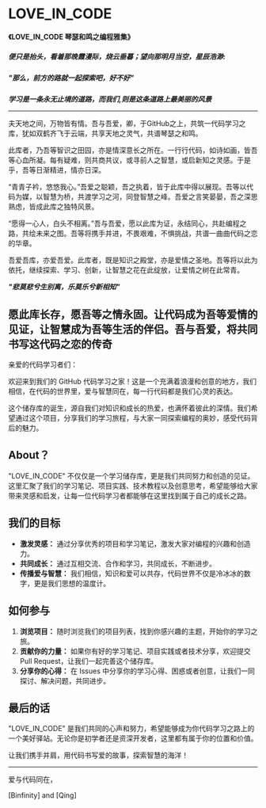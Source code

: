 # LOVE_IN_CODE

**《LOVE_IN_CODE  琴瑟和鸣之编程雅集》**

##### 便只是抬头，看着那晚霞漫际，烧云垂暮；望向那明月当空，星辰浩渺: 
##### "那么，前方的路就一起探索吧，好不好"

***学习是一条永无止境的道路，而我们,则是这条道路上最美丽的风景***

---

夫天地之间，万物皆有情。吾与吾爱，卿，于GitHub之上，共筑一代码学习之库，犹如双鹤齐飞于云端，共享天地之灵气，共谱琴瑟之和鸣。

此库者，乃吾等智识之田园，亦是情深意长之所在。一行行代码，如诗如画，皆吾等心血所凝。每有疑难，则共商共议，或寻前人之智慧，或启新知之灵感。于是乎，吾等日渐精进，情亦日深。

“青青子衿，悠悠我心。”吾爱之聪颖，吾之执着，皆于此库中得以展现。吾等以代码为媒，以智慧为桥，共渡学习之河，同登智慧之峰。吾爱之言笑晏晏，吾之深思熟虑，皆成此库之独特风景。

“愿得一心人，白头不相离。”吾与吾爱，愿以此库为证，永结同心，共赴编程之路，共绘未来之图。吾等将携手并进，不畏艰难，不惧挑战，共谱一曲曲代码之恋的华章。

吾爱吾库，亦爱吾爱。此库者，既是知识之殿堂，亦是爱情之圣地。吾等将以此为依托，继续探索、学习、创新，让智慧之花在此绽放，让爱情之树在此常青。

***"悲莫悲兮生别离，乐莫乐兮新相知"***

愿此库长存，愿吾等之情永固。让代码成为吾等爱情的见证，让智慧成为吾等生活的伴侣。吾与吾爱，将共同书写这代码之恋的传奇
---

亲爱的代码学习者们：

欢迎来到我们的 GitHub 代码学习之家！这是一个充满着浪漫和创意的地方，我们相信，在代码的世界里，爱与智慧同在，每一行代码都是我们心灵的表达。

这个储存库的诞生，源自我们对知识和成长的热爱，也满怀着彼此的深情。我们希望通过这个项目，分享我们的学习旅程，与大家一同探索编程的奥妙，感受代码背后的魅力。

## About？

"LOVE_IN_CODE" 不仅仅是一个学习储存库，更是我们共同努力和创造的见证。这里汇聚了我们的学习笔记、项目实践、技术教程以及创意思考，希望能够给大家带来灵感和启发，让每一位代码学习者都能够在这里找到属于自己的成长之路。

## 我们的目标

- **激发灵感：** 通过分享优秀的项目和学习笔记，激发大家对编程的兴趣和创造力。
- **共同成长：** 通过互相交流、合作和学习，共同成长，不断进步。
- **传播爱与智慧：** 我们相信，知识和爱可以共存，代码世界不仅是冷冰冰的数字，更是我们思想的温度计。

## 如何参与

1. **浏览项目：** 随时浏览我们的项目列表，找到你感兴趣的主题，开始你的学习之旅。
2. **贡献你的力量：** 如果你有好的学习笔记、项目实践或者技术分享，欢迎提交 Pull Request，让我们一起完善这个储存库。
3. **分享你的心得：** 在 Issues 中分享你的学习心得、困惑或者创意，让我们一同探讨、解决问题，共同进步。

## 最后的话

"LOVE_IN_CODE" 是我们共同的心声和努力，希望能够成为你代码学习之路上的一个美好驿站。无论你是初学者还是资深开发者，这里都有属于你的位置和价值。

让我们携手并肩，用代码书写爱的故事，探索智慧的海洋！

---

爱与代码同在，

[Binfinity] and [Qing]


